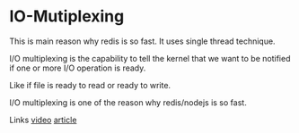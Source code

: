 # IO-Mutiplexing #
This is main reason why redis is so fast. It uses single thread technique.

I/O multiplexing is the capability to tell the kernel that we want to be notified if one or more I/O operation is ready.

Like if file is ready to read or ready to write.

I/O multiplexing is one of the reason why redis/nodejs is so fast.

Links
[video](https://www.youtube.com/watch?v=7EyoD5ZEuIs)
[article](https://medium.com/@rrakshith007/io-multiplexing-and-its-advantages-8c75584079d1)

